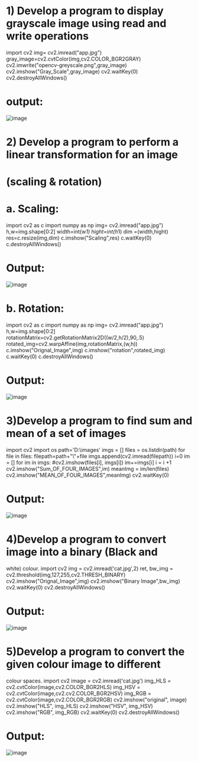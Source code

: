 # 1) Develop a program to display grayscale image using read and write operations

import cv2
img= cv2.imread(&quot;app.jpg&quot;)
gray_image=cv2.cvtColor(img,cv2.COLOR_BGR2GRAY)
cv2.imwrite(&quot;opencv-greyscale.png&quot;,gray_image)
cv2.imshow(&quot;Gray_Scale&quot;,gray_image)
cv2.waitKey(0)
cv2.destroyAllWindows()

# output:
![image](https://user-images.githubusercontent.com/72402606/104429706-f00bb600-55ab-11eb-9f9c-47be74cb7566.png)


# 2) Develop a program to perform a linear transformation for an image
# (scaling &amp; rotation)
# a. Scaling:
import cv2 as c
import numpy as np
img= cv2.imread(&quot;app.jpg&quot;)
h,w=img.shape[0:2]
width=int(w*1)
hight=int(h*1)
dim =(width,hight)
res=c.resize(img,dim)
c.imshow(&quot;Scaling&quot;,res)
c.waitKey(0)
c.destroyAllWindows()

# Output:
![image](https://user-images.githubusercontent.com/72402606/104431462-eb480180-55ad-11eb-9a2a-19989d09936a.png)

# b. Rotation:
import cv2 as c
import numpy as np
img= cv2.imread(&quot;app.jpg&quot;)
h,w=img.shape[0:2]
rotationMatrix=cv2.getRotationMatrix2D((w/2,h/2),90,.5)
rotated_img=cv2.warpAffine(img,rotationMatrix,(w,h))
c.imshow(&quot;Orignal_Image&quot;,img)
c.imshow(&quot;rotation&quot;,rotated_img)
c.waitKey(0)
c.destroyAllWindows()

# Output:
![image](https://user-images.githubusercontent.com/72402606/104431835-5d204b00-55ae-11eb-8b4f-5539aa5ee0c0.png)

# 3)Develop a program to find sum and mean of a set of images

import cv2
import os
path=&#39;D:\images&#39;
imgs = []
files = os.listdir(path)
for file in files:
filepath=path+&quot;\\&quot;+file
imgs.append(cv2.imread(filepath))
i=0
im = []
for im in imgs:
#cv2.imshow(files[i], imgs[i])
im+=imgs[i]
i = i +1
cv2.imshow(&quot;Sum_OF_FOUR_IMAGES&quot;,im)
meanImg = im/len(files)
cv2.imshow(&quot;MEAN_OF_FOUR_IMAGES&quot;,meanImg)
cv2.waitKey(0)

# Output:

![image](https://user-images.githubusercontent.com/72402606/104432338-f0598080-55ae-11eb-96cb-4a2d47f4a533.png)

# 4)Develop a program to convert image into a binary (Black and
white) colour.
import cv2
img = cv2.imread(&#39;cat.jpg&#39;,2)
ret, bw_img = cv2.threshold(img,127,255,cv2.THRESH_BINARY)
cv2.imshow(&quot;Orignal_Image&quot;,img)
cv2.imshow(&quot;Binary Image&quot;,bw_img)
cv2.waitKey(0)
cv2.destroyAllWindows()

# Output:
![image](https://user-images.githubusercontent.com/72402606/104432935-85f51000-55af-11eb-9dc9-979353ab15a7.png)

# 5)Develop a program to convert the given colour image to different
colour spaces.
import cv2
image = cv2.imread(&#39;cat.jpg&#39;)
img_HLS = cv2.cvtColor(image,cv2.COLOR_BGR2HLS)
img_HSV = cv2.cvtColor(image,cv2.cv2.COLOR_BGR2HSV)
img_RGB = cv2.cvtColor(image,cv2.COLOR_BGR2RGB)
cv2.imshow(&quot;original&quot;, image)
cv2.imshow(&quot;HLS&quot;, img_HLS)
cv2.imshow(&quot;HSV&quot;, img_HSV)
cv2.imshow(&quot;RGB&quot;, img_RGB)
cv2.waitKey(0)
cv2.destroyAllWindows()

# Output:
![image](https://user-images.githubusercontent.com/72402606/104433325-fdc33a80-55af-11eb-80f8-c9b976511ff2.png)
